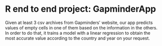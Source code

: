 # R end to end project: GapminderApp
  
Given at least 3 csv archives from Gapminders' website, our app
predicts values of empty cells in one of them based on the information 
in the others. In order to do that, it trains a model with a linear regression to 
obtain the most accurate value according to the country and year on your 
request.

